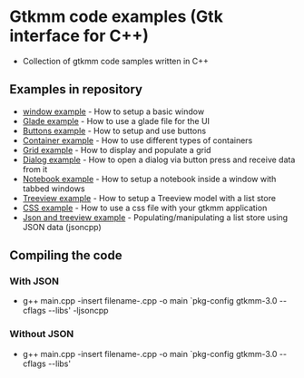 # Gtkmm code examples (Gtk interface for C++)

- Collection of gtkmm code samples written in C++ 

## Examples in repository

- [window example](https://github.com/nix42/gtkmm-code-examples/tree/master/src/window-example) - How to setup a basic window
- [Glade example](https://github.com/nix42/gtkmm-code-examples/tree/master/src/glade-example) - How to use a glade file for the UI
- [Buttons example](https://github.com/nix42/gtkmm-code-examples/tree/master/src/buttons-example) - How to setup and use buttons
- [Container example](https://github.com/nix42/gtkmm-code-examples/tree/master/src/container-example) - How to use different types of containers
- [Grid example](https://github.com/nix42/gtkmm-code-examples/tree/master/src/grid-example) - How to display and populate a grid
- [Dialog example](https://github.com/nix42/gtkmm-code-examples/tree/master/src/dialog-example) - How to open a dialog via button press and receive data from it
- [Notebook example](https://github.com/nix42/gtkmm-code-examples/tree/master/src/notebook-example) - How to setup a notebook inside a window with tabbed windows
- [Treeview example](https://github.com/nix42/gtkmm-code-examples/tree/master/src/treeview-example) - How to setup a Treeview model with a list store
- [CSS example](https://github.com/nix42/gtkmm-code-examples/tree/master/src/css-example) - How to use a css file with your gtkmm application
- [Json and treeview example](https://github.com/nix42/gtkmm-code-examples/tree/master/src/json-treeview-example) - Populating/manipulating a list store using JSON data (jsoncpp)

## Compiling the code
### With JSON
- g++ main.cpp -insert filename-.cpp -o main `pkg-config gtkmm-3.0 --cflags --libs' -ljsoncpp
### Without JSON
- g++ main.cpp -insert filename-.cpp -o main `pkg-config gtkmm-3.0 --cflags --libs'

